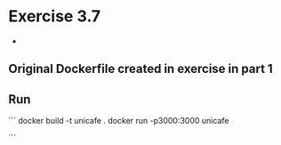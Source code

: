 # Exercise 3.7
-
Original Dockerfile created in exercise in part 1
-
## Run
´´´
docker build -t unicafe .
docker run -p3000:3000 unicafe

´´´
